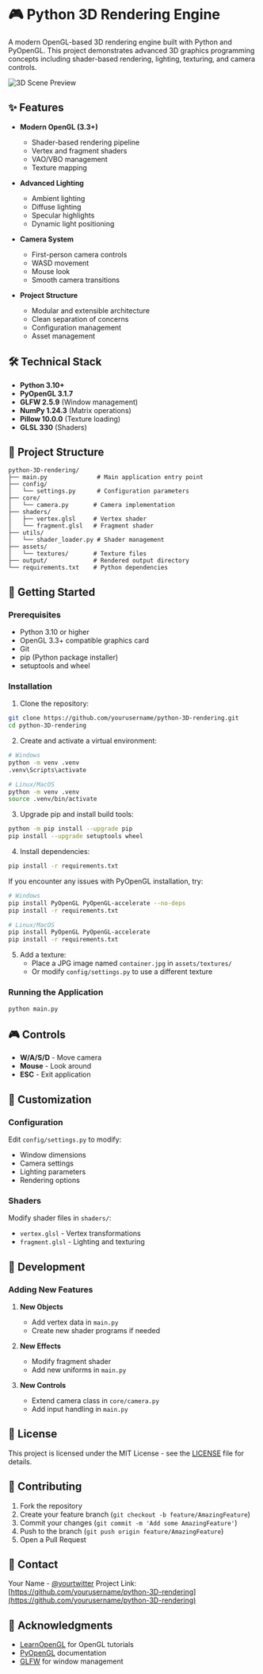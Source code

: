 # 🎮 Python 3D Rendering Engine

A modern OpenGL-based 3D rendering engine built with Python and PyOpenGL. This project demonstrates advanced 3D graphics programming concepts including shader-based rendering, lighting, texturing, and camera controls.

![3D Scene Preview](output/preview.png)

## ✨ Features

- **Modern OpenGL (3.3+)**
  - Shader-based rendering pipeline
  - Vertex and fragment shaders
  - VAO/VBO management
  - Texture mapping

- **Advanced Lighting**
  - Ambient lighting
  - Diffuse lighting
  - Specular highlights
  - Dynamic light positioning

- **Camera System**
  - First-person camera controls
  - WASD movement
  - Mouse look
  - Smooth camera transitions

- **Project Structure**
  - Modular and extensible architecture
  - Clean separation of concerns
  - Configuration management
  - Asset management

## 🛠️ Technical Stack

- **Python 3.10+**
- **PyOpenGL 3.1.7**
- **GLFW 2.5.9** (Window management)
- **NumPy 1.24.3** (Matrix operations)
- **Pillow 10.0.0** (Texture loading)
- **GLSL 330** (Shaders)

## 📁 Project Structure

```
python-3D-rendering/
├── main.py              # Main application entry point
├── config/             
│   └── settings.py      # Configuration parameters
├── core/               
│   └── camera.py       # Camera implementation
├── shaders/            
│   ├── vertex.glsl     # Vertex shader
│   └── fragment.glsl   # Fragment shader
├── utils/              
│   └── shader_loader.py # Shader management
├── assets/             
│   └── textures/       # Texture files
├── output/             # Rendered output directory
└── requirements.txt    # Python dependencies
```

## 🚀 Getting Started

### Prerequisites

- Python 3.10 or higher
- OpenGL 3.3+ compatible graphics card
- Git
- pip (Python package installer)
- setuptools and wheel

### Installation

1. Clone the repository:
```bash
git clone https://github.com/yourusername/python-3D-rendering.git
cd python-3D-rendering
```

2. Create and activate a virtual environment:
```bash
# Windows
python -m venv .venv
.venv\Scripts\activate

# Linux/MacOS
python -m venv .venv
source .venv/bin/activate
```

3. Upgrade pip and install build tools:
```bash
python -m pip install --upgrade pip
pip install --upgrade setuptools wheel
```

4. Install dependencies:
```bash
pip install -r requirements.txt
```

If you encounter any issues with PyOpenGL installation, try:
```bash
# Windows
pip install PyOpenGL PyOpenGL-accelerate --no-deps
pip install -r requirements.txt

# Linux/MacOS
pip install PyOpenGL PyOpenGL-accelerate
pip install -r requirements.txt
```

5. Add a texture:
   - Place a JPG image named `container.jpg` in `assets/textures/`
   - Or modify `config/settings.py` to use a different texture

### Running the Application

```bash
python main.py
```

## 🎮 Controls

- **W/A/S/D** - Move camera
- **Mouse** - Look around
- **ESC** - Exit application

## 🎨 Customization

### Configuration

Edit `config/settings.py` to modify:
- Window dimensions
- Camera settings
- Lighting parameters
- Rendering options

### Shaders

Modify shader files in `shaders/`:
- `vertex.glsl` - Vertex transformations
- `fragment.glsl` - Lighting and texturing

## 🧪 Development

### Adding New Features

1. **New Objects**
   - Add vertex data in `main.py`
   - Create new shader programs if needed

2. **New Effects**
   - Modify fragment shader
   - Add new uniforms in `main.py`

3. **New Controls**
   - Extend camera class in `core/camera.py`
   - Add input handling in `main.py`

## 📝 License

This project is licensed under the MIT License - see the [LICENSE](LICENSE) file for details.

## 👥 Contributing

1. Fork the repository
2. Create your feature branch (`git checkout -b feature/AmazingFeature`)
3. Commit your changes (`git commit -m 'Add some AmazingFeature'`)
4. Push to the branch (`git push origin feature/AmazingFeature`)
5. Open a Pull Request

## 📧 Contact

Your Name - [@yourtwitter](https://twitter.com/yourtwitter)
Project Link: [https://github.com/yourusername/python-3D-rendering](https://github.com/yourusername/python-3D-rendering)

## 🙏 Acknowledgments

- [LearnOpenGL](https://learnopengl.com/) for OpenGL tutorials
- [PyOpenGL](http://pyopengl.sourceforge.net/) documentation
- [GLFW](https://www.glfw.org/) for window management


